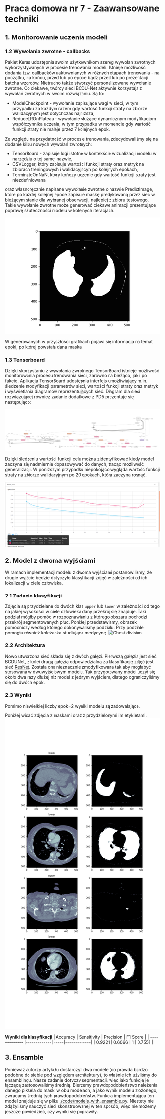 # Praca domowa nr 7 - Zaawansowane techniki

## 1. Monitorowanie uczenia modeli

### 1.2 Wywołania zwrotne - callbacks

Pakiet Keras udostępnia swoim użytkownikom szereg wywołan zwrotnych wykorzystywanych w procesie trenowania modeli. Istnieje możliwość dodania tzw. callbacków uaktywnianych w różnych etapach trenowania - na początku, na końcu, przed lub po epoce bądź przed lub po prezentacji batcha wzorców. Nietrudno także stworzyć personalizowane wywołanie zwrotne. Co ciekawe, twórcy sieci BCDU-Net aktywnie korzystają z wywołań zwrotnych w swoim rozwiązaniu. Są to:
- ModelCheckpoint - wywołanie zapisujące wagi w sieci, w tym przypadku za każdym razem gdy wartość funkcji straty na zbiorze walidacyjnym jest dotychczas najniższa,
- ReduceLROnPlateau - wywołanie służące dynamicznym modyfikacjom współczynnika uczenia, w tym przypadku w momencie gdy wartość funkcji straty nie maleje przez 7 kolejnych epok.

Ze względu na przydatność w procesie trenowania, zdecydowaliśmy się na dodanie kilku nowych wywołań zwrotnych:
- TensorBoard - zapisuje logi istotne w kontekście wizualizacji modelu w narzędziu o tej samej nazwie,
- CSVLogger, który zapisuje wartości funkcji straty oraz metryk na zbiorach treningowych i walidacyjncyh po kolejnych epokach,
- TerminateOnNaN, który kończy uczenie gdy wartość funkcji straty jest niezdefiniowana

oraz własnoręcznie napisane wywołanie zwrotne o nazwie PredictImage, które po każdej kolejnej epoce zapisuje maskę predykowaną przez sieć w bieżącym stanie dla wybranej obserwacji, najlepiej z zbioru testowego. Takie wywołanie zwrotne może generować ciekawe animacji prezentujące poprawę skuteczności modelu w kolejnych iteracjach.

!["animation"](./images/Training_Mask.gif)

W generowanych w przyszłości grafikach pojawi się informacja na temat epoki, po której powstała dana maska.

### 1.3 Tensorboard

Dzięki skorzystaniu z wywołania zwrotnego TensorBoard istnieje możliwość monitorowania procesu trenowania sieci, zarówno na bieżąco, jak i po fakcie. Aplikacja TensorBoard udostępnia interfejs umożliwiający m.in. śledzenie modyfikacji parametrów sieci, wartości funkcji straty oraz metryk i wyświetlania diagramów reprezentujących sieć. Diagram dla sieci rozwiązującej również zadanie dodatkowe z PD5 prezentuje się następująco:

!['diagram'](./images/tensorboard_diagram.png)

Dzięki śledzeniu wartości funkcji celu można zidentyfikować kiedy model zaczyna się nadmiernie dopasowywać do danych, tracąc możliwość generalizacji. W poniższym przypadku niepokojąco wygląda wartość funkcji straty na zbiorze walidacyjnym po 20 epokach, która zaczyna rosnąć.

!["loss"](./images/loss_values.png)

## 2. Model z dwoma wyjściami

W ramach implementacji modelu z dwoma wyjściami postanowiliśmy, że drugie wyjście będzie dotyczyło klasyfikacji zdjęć w zależności od ich lokalizacji w ciele człowieka.

### 2.1 Zadanie klasyfikacji

Zdjęcia są przydzielane do dwóch klas `upper` lub `lower` w zależności od tego na jakiej wysokości w ciele człowieka dany przekrój się znajduje. Taki podział mógłby pomóc w rozpoznawianiu z którego obszaru pochodzi przekrój segmentowanych płuc.
Poniżej przedstawiamy, obrazek pomocniczy według którego dokonywalismy podziału. Przy podziale pomogła również koleżanka studiująca medycynę.
![Chest division](https://www.researchgate.net/publication/41452495/figure/fig1/AS:611521122037760@1522809405618/Tumor-site-and-location-were-classified-by-dividing-the-chest-cavity-vertically-along-the.png)

### 2.2 Architektura

Nowo utworzona sieć składa się z dwóch gałęzi. Pierwszą gałęzią jest sieć BCDUNet, z kolei drugą gałęzią odpowiedzialną za klasyfikację zdjęć jest sieć [ResNet](https://github.com/raghakot/keras-resnet). Została ona nieznacznie zmodyfikowana tak aby mogłabyć stosowana w dwuwyjściowym modelu. 
Tak przygotowany model uczył się około dwa razy dłużej niż model z jednym wyjściem, dlatego ograniczyliśmy się do dwóch epok. 

### 2.3 Wyniki

Pomimo niewielkiej liczby epok=2 wyniki modelu są zadowalające. 

Poniżej widać zdjęcia z maskami oraz z przydzielonymi im etykietami.
![Examples](./images/examples_multi_output_model.png)

**Wyniki dla klasyfikacji**
| Accuracy        | Sensitivity           | Precision  | F1 Score |
| ------------- |-------------| -----|-------------|
| 0.9221     | 0.6066 | 1 | 0.7551 |


## 3. Ensamble

Ponieważ autorzy artykułu dostarczyli dwa modele (co prawda bardzo podobne do siebie pod względem architektury), to właśnie ich użyliśmy do ensamblingu. Nasze zadanie dotyczy segmentacji, więc jako funkcję je łączącą zastosowaliśmy średnią. Bierzemy prawdopodobieństwo należenia danego piksela do maski w obu modelach, a jako wynik modelu złożonego, zwracamy średnią tych prawdopodobieństw. Funkcja implementująca ten model znajduje się w pliku [./code/models_with_ensamble.py](./code/models_with_ensamble.py). Niestety nie zdążyliśmy nauczyć sieci skonstruowanej w ten sposób, więc nie możemy jeszcze powiedzieć, czy wyniki się poprawiły.
